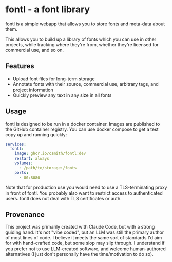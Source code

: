 # fontl - a font library

fontl is a simple webapp that allows you to store fonts and meta-data about
them.

This allows you to build up a library of fonts which you can use in other
projects, while tracking where they're from, whether they're licensed for
commercial use, and so on.

## Features

- Upload font files for long-term storage
- Annotate fonts with their source, commercial use, arbitrary tags, and project
  information
- Quickly preview any text in any size in all fonts

## Usage

fontl is designed to be run in a docker container. Images are published to the
GitHub container registry. You can use docker compose to get a test copy up and
running quickly:

```yaml
services:
  fontl:
    image: ghcr.io/csmith/fontl:dev
    restart: always
    volumes:
      - /path/to/storage:/fonts
    ports:
      - 80:8080
```

Note that for production use you would need to use a TLS-terminating proxy in
front of fontl. You probably also want to restrict access to authenticated
users. fontl does not deal with TLS certificates or auth.

## Provenance

This project was primarily created with Claude Code, but with a strong guiding
hand. It's not "vibe coded", but an LLM was still the primary author of most
lines of code. I believe it meets the same sort of standards I'd aim for with
hand-crafted code, but some slop may slip through. I understand if you
prefer not to use LLM-created software, and welcome human-authored alternatives
(I just don't personally have the time/motivation to do so).
